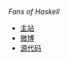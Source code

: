 *Fans of Haskell*

- [主站]
- [微博]
- [源代码]

[主站]: http://www.haskellcn.org
[微博]: http://weibo.com/haskellcnorg
[源代码]: https://github.com/HaskellCNOrg/snap-web
